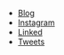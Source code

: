
* [Blog](https://dev.to/twizelissa)  
* [Instagram](https://www.instagram.com/twizelissa)
* [Linked](https://www.linkedin.com/in/twizeyimana-elissa-93a7971a0/)
* [Tweets](https://twitter.com/twizelissa)

